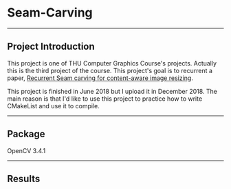 # Seam-Carving

---

## Project Introduction

This project is one of THU Computer Graphics Course's projects. Actually this is the third project of the course. This project's goal is to recurrent a paper, [Recurrent Seam carving for content-aware image resizing](https://dl.acm.org/citation.cfm?id=1276390).

This project is finished in June 2018 but I upload it in December 2018. The main reason is that I'd like to use this project to practice how to write CMakeList and use it to compile.

---

## Package

OpenCV 3.4.1

---

## Results
